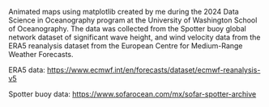 Animated maps using matplotlib created by me during the 2024 Data Science in Oceanography program at the University of Washington School of Oceanography. The data was collected from the Spotter buoy global network dataset
of significant wave height, and wind velocity data from the ERA5 reanalysis dataset from the European Centre for Medium-Range Weather Forecasts.

ERA5 data: https://www.ecmwf.int/en/forecasts/dataset/ecmwf-reanalysis-v5

Spotter buoy data: https://www.sofarocean.com/mx/sofar-spotter-archive
